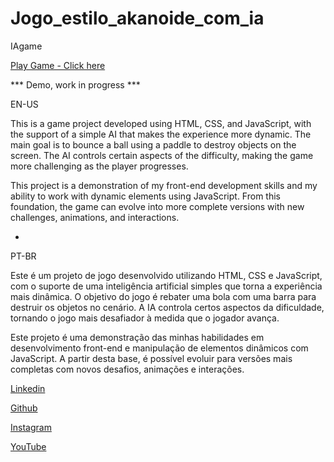 # Jogo_estilo_akanoide_com_ia
IAgame

[Play Game - Click here](https://thiagotorresferrao.github.io/Jogo_estilo_akanoide_com_ia/)

*** Demo, work in progress ***

EN-US

This is a game project developed using HTML, CSS, and JavaScript, with the support of a simple AI that makes the experience more dynamic. The main goal is to bounce a ball using a paddle to destroy objects on the screen. The AI controls certain aspects of the difficulty, making the game more challenging as the player progresses.

This project is a demonstration of my front-end development skills and my ability to work with dynamic elements using JavaScript. From this foundation, the game can evolve into more complete versions with new challenges, animations, and interactions.


-


PT-BR

Este é um projeto de jogo desenvolvido utilizando HTML, CSS e JavaScript, com o suporte de uma inteligência artificial simples que torna a experiência mais dinâmica. O objetivo do jogo é rebater uma bola com uma barra para destruir os objetos no cenário. A IA controla certos aspectos da dificuldade, tornando o jogo mais desafiador à medida que o jogador avança.

Este projeto é uma demonstração das minhas habilidades em desenvolvimento front-end e manipulação de elementos dinâmicos com JavaScript. A partir desta base, é possível evoluir para versões mais completas com novos desafios, animações e interações.



[Linkedin](https://www.linkedin.com/in/thiago-f-torres/)

[Github](https://github.com/ThiagoTorresFerrao)

[Instagram](https://www.instagram.com/thiagotorresferrao/)

[YouTube](https://www.youtube.com/@Thiago_Torres)
